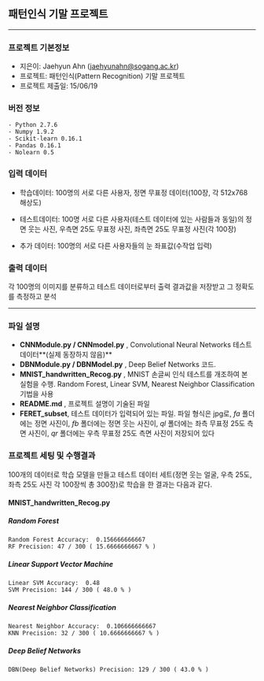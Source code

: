 ## 패턴인식 기말 프로젝트

---
### 프로젝트 기본정보

- 지은이:	Jaehyun Ahn (jaehyunahn@sogang.ac.kr)
- 프로젝트: 패턴인식(Pattern Recognition) 기말 프로젝트
- 프로젝트 제출일: 15/06/19


### 버전 정보
	- Python 2.7.6
	- Numpy 1.9.2
	- Scikit-learn 0.16.1
	- Pandas 0.16.1
	- Nolearn 0.5
	
### 입력 데이터

- 학습데이터: 100명의 서로 다른 사용자, 정면 무표정 데이터(100장, 각 512x768 해상도)

- 테스트데이터: 100명 서로 다른 사용자(테스트 데이터에 있는 사람들과 동일)의 정면 웃는 사진, 우측면 25도 무표정 사진, 좌측면 25도 무표정 사진(각 100장)

- 추가 데이터: 100명의 서로 다른 사용자들의 눈 좌표값(수작업 입력)


### 출력 데이터

 각 100명의 이미지를 분류하고 테스트 데이터로부터 출력 결과값을 저장받고 그 정확도를 측정하고 분석
 
---

### 파일 설명
 
- **CNNModule.py / CNNmodel.py** , Convolutional Neural Networks 테스트 데이터**(실제 동장하지 않음)**
- **DBNModule.py / DBNModel.py** , Deep Belief Networks 코드.
- **MNIST_handwritten_Recog.py** , MNIST 손글씨 인식 테스트를 개조하여 본 실험을 수행. Random Forest, Linear SVM, Nearest Neighbor Classification 기법을 사용
- **README.md** , 프로젝트 설명이 기술된 파일
- **FERET_subset**, 테스트 데이터가 입력되어 있는 파일. 파일 형식은 jpg로, *fa* 폴더에는 정면 사진이, *fb* 폴더에는 정면 웃는 사진이, *ql* 폴더에는 좌측 무표정 25도 측면 사진이, *qr* 폴더에는 우측 무표정 25도 측면 사진이 저장되어 있다

### 프로젝트 세팅 및 수행결과

100개의 데이터로 학습 모델을 만들고 테스트 데이터 세트(정면 웃는 얼굴, 우측 25도, 좌측 25도 사진 각 100장씩 총 300장)로 학습을 한 결과는 다음과 같다.

#### MNIST_handwritten_Recog.py

##### Random Forest 
	Random Forest Accuracy:  0.156666666667
	RF Precision: 47 / 300 ( 15.6666666667 % ) 

##### Linear Support Vector Machine
	Linear SVM Accuracy:  0.48
	SVM Precision: 144 / 300 ( 48.0 % ) 

##### Nearest Neighbor Classification
	Nearest Neighbor Accuracy:  0.106666666667
	KNN Precision: 32 / 300 ( 10.6666666667 % ) 
	
##### Deep Belief Networks
	DBN(Deep Belief Networks) Precision: 129 / 300 ( 43.0 % )

  